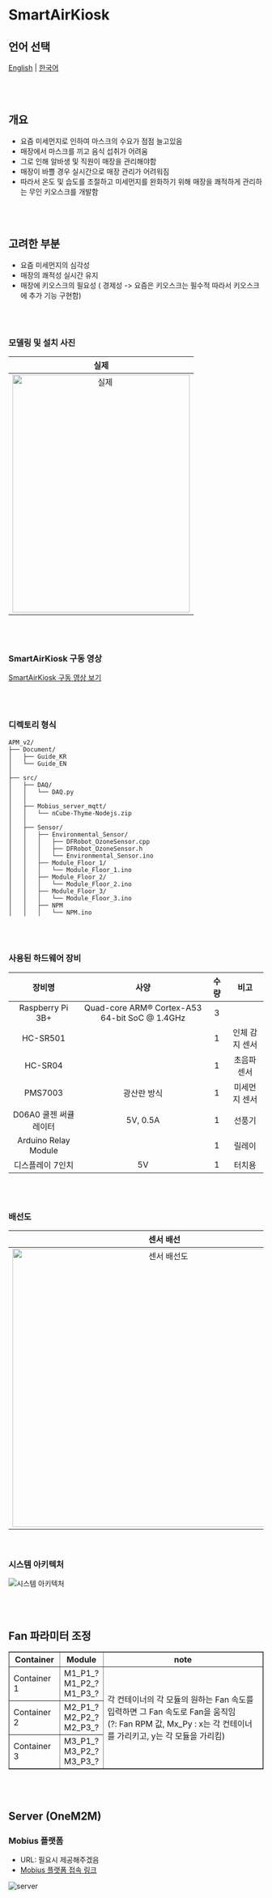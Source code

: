 # SmartAirKiosk

## 언어 선택

[English](README.md) | [한국어](README_KR.md)

<br><br>

## 개요

- 요즘 미세먼지로 인하여 마스크의 수요가 점점 늘고있음
- 매장에서 마스크를 끼고 음식 섭취가 어려움
- 그로 인해 알바생 및 직원이 매장을 관리해야함
- 매장이 바쁠 경우 실시간으로 매장 관리가 어려워짐
- 따라서 온도 및 습도를 조절하고 미세먼지를 완화하기 위해
  매장을 쾌적하게 관리하는 무인 키오스크를 개발함

<br><br>

## 고려한 부분

- 요즘 미세먼지의 심각성
- 매장의 쾌적성 실시간 유지
- 매장에 키오스크의 필요성 ( 경제성 -> 요즘은 키오스크는 필수적 따라서 키오스크에 추가 기능 구현함)

<br><br>


### 모델링 및 설치 사진
<div align="center">
  
  | 실제 |
  |:---:|
  | <img src="https://github.com/user-attachments/assets/314c94d4-e6bc-4acf-934e-5a8bf56400b1" width="350px" height="470px" alt="실제"> |
</div>

<br><br>

### SmartAirKiosk 구동 영상

[SmartAirKiosk 구동 영상 보기](https://youtu.be/KF5rC-BnxO0)

<br><br>

### 디렉토리 형식

```
APM_v2/
├── Document/
│   ├── Guide_KR
│   └── Guide_EN
│ 
├── src/
│   ├── DAQ/
│   │   └── DAQ.py
│   │
│   ├── Mobius_server_mqtt/
│   │   └── nCube-Thyme-Nodejs.zip
│   │
│   ├── Sensor/
│   │   ├── Environmental_Sensor/
│   │   │   ├── DFRobot_OzoneSensor.cpp
│   │   │   ├── DFRobot_OzoneSensor.h
│   │   │   └── Environmental_Sensor.ino
│   │   ├── Module_Floor_1/
│   │   │   └── Module_Floor_1.ino
│   │   ├── Module_Floor_2/
│   │   │   └── Module_Floor_2.ino
│   │   ├── Module_Floor_3/
│   │   │   └── Module_Floor_3.ino
│   │   ├── NPM
│   │   │   └── NPM.ino

```

<br><br>

### 사용된 하드웨어 장비

| 장비명                | 사양                                                                                                                                                                                                                                                                                                                                                                     | 수량 | 비고                         |
|:------------------:|:----------------------------------------------------------------------------------------------------------------------------------------------------------------------------------------------------------------------------------------------------------------------------------------------------------------------------------------------------------------------:|:---:|:--------------------------:|
| Raspberry Pi 3B+   | Quad-core ARM® Cortex-A53 64-bit SoC @ 1.4GHz                                                                                                                                                                                                                                                                                                                                    | 3  |                            |
| HC-SR501  |                                                                                                                                                                                                                                                                                                                                                              | 1  | 인체 감지 센서       |
| HC-SR04        |                                                                                                                                                                                                                                                                                                                                                              | 1  |          초음파 센서                  |
| PMS7003            | 광산란 방식                                                                                                                                                                                                                                                                                                                                              | 1  | 미세먼지 센서                    |
| D06A0 쿨젠 써큘레이터              |                         5V, 0.5A                                                                     |  1  | 선풍기 |
| Arduino Relay Module            |                                                                                                                                                                                                                                                                                                                                                                     | 1  | 릴레이                     |
| 디스플레이 7인치                 |   5V  |  1  |                 터치용           |


<br><br>

### 배선도

<div align="center">

  | 센서 배선 | 
  |:---:|
  | <img src="https://github.com/user-attachments/assets/54dacca4-ecc6-4a91-9701-8f52dfa73992" width="600px" height="550px" alt="센서 배선도"> |
</div>

<br>

### 시스템 아키텍처

![시스템 아키텍처](https://github.com/user-attachments/assets/b8e7a94f-df27-4aec-8d90-59fc6ab336ea)


<br><br>

## Fan 파라미터 조정

<table border="1" align="center">
  <tr>
    <th>Container</th>
    <th>Module</th>
    <th>note</th>
  </tr>
  <tr>
    <td>Container 1</td>
    <td>M1_P1_? <br> M1_P2_? <br> M1_P3_?</td>
    <td rowspan="3">각 컨테이너의 각 모듈의 원하는 Fan 속도를 입력하면 그 Fan 속도로 Fan을 움직임 <br> (?: Fan RPM 값, Mx_Py : x는 각 컨테이너를 가리키고, y는 각 모듈을 가리킴)</td>
  </tr>
  <tr>
    <td>Container 2</td>
    <td>M2_P1_? <br> M2_P2_? <br> M2_P3_?</td>
  </tr>
  <tr>
    <td>Container 3</td>
    <td>M3_P1_? <br> M3_P2_? <br> M3_P3_?</td>
  </tr>
</table>




<br><br>

## Server (OneM2M)

### Mobius 플랫폼
- URL: 필요시 제공해주겠음
- [Mobius 플랫폼 접속 링크](http://114.71.220.59:7575/#!/monitor)

![server](https://github.com/user-attachments/assets/3d25239d-c8fb-4218-8019-f742800bbce3)
